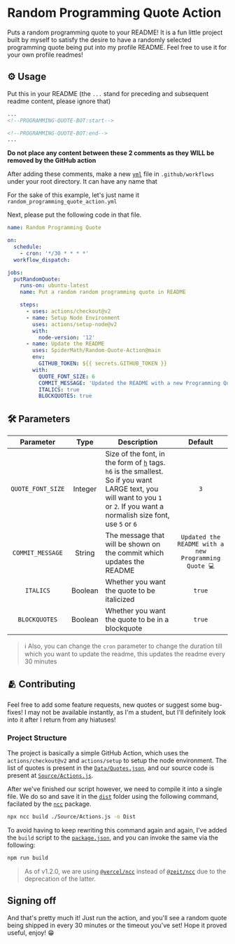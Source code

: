 # Random Programming Quote Action

Puts a random programming quote to your README! It is a fun little project built by myself to satisfy the desire to have a randomly selected programming quote being put into my profile README. Feel free to use it for your own profile readmes! <br>

## ⚙ Usage

Put this in your README (the `...` stand for preceding and subsequent readme content, please ignore that)

```md
...
<!--PROGRAMMING-QUOTE-BOT:start-->

<!--PROGRAMMING-QUOTE-BOT:end-->
...
```

**Do not place any content between these 2 comments as they WILL be removed by the GitHub action** <br>

After adding these comments, make a new [`yml`](https://www.freecodecamp.org/news/what-is-yaml-the-yml-file-format/) file in `.github/workflows` under your root directory. It can have any name that<br>

For the sake of this example, let's just name it `random_programming_quote_action.yml`<br>

Next, please put the following code in that file.

```yml
name: Random Programming Quote

on:
  schedule:
    - cron: '*/30 * * * *'
  workflow_dispatch:

jobs:
  putRandomQuote:
    runs-on: ubuntu-latest
    name: Put a random random programming quote in README

    steps:
      - uses: actions/checkout@v2
      - name: Setup Node Environment
        uses: actions/setup-node@v2
        with:
          node-version: '12'
      - name: Update the README
        uses: SpiderMath/Random-Quote-Action@main
        env:
          GITHUB_TOKEN: ${{ secrets.GITHUB_TOKEN }}
        with:
          QUOTE_FONT_SIZE: 6
          COMMIT_MESSAGE: 'Updated the README with a new Programming Quote 💻 '
          ITALICS: true
          BLOCKQUOTES: true
```

## 🛠️ Parameters

| Parameter | Type | Description | Default |
| :-: | :-: | - | :-: |
| `QUOTE_FONT_SIZE` | Integer | Size of the font, in the form of [`h`](https://www.w3schools.com/tags/tag_hn.asp) tags. `h6` is the smallest. So if you want LARGE text, you will want to you `1` or `2`. If you want a normalish size font, use `5` or `6` | `3` |
| `COMMIT_MESSAGE` | String |  The message that will be shown on the commit which updates the README | `Updated the README with a new Programming Quote 💻` |
| `ITALICS` | Boolean | Whether you want the quote to be italicized | `true` |
| `BLOCKQUOTES` | Boolean | Whether you want the quote to be in a blockquote | `true` |

> ℹ Also, you can change the `cron` parameter to change the duration till which you want to update the readme, this updates the readme every 30 minutes

## 🫂 Contributing

Feel free to add some feature requests, new quotes or suggest some bug-fixes! I may not be available instantly, as I'm a student, but I'll definitely look into it after I return from any hiatuses!

### Project Structure

The project is basically a simple GitHub Action, which uses the `actions/checkout@v2` and `actions/setup` to setup the node environment. The list of quotes is present in the [`Data/Quotes.json`](./Data/Quotes.json), and our source code is present at [`Source/Actions.js`](./Source/Actions.js).<br>

After we've finished our script however, we need to compile it into a single file. We do so and save it in the [`dist`](./dist/) folder using the following command, facilated by the [`ncc`](https://npmjs.com/package/ncc) package.

```sh
npx ncc build ./Source/Actions.js -o Dist
```

To avoid having to keep rewriting this command again and again, I've added the `build` script to the [`package.json`](./package.json), and you can invoke the same via the following:

```sh
npm run build
```

> As of v1.2.0, we are using [`@vercel/ncc`](https://npmjs.com/package/@vercel/ncc) instead of [`@zeit/ncc`](https://npmjs.com/package/@zeit/ncc) due to the deprecation of the latter.

## Signing off
And that's pretty much it! Just run the action, and you'll see a random quote being shipped in every 30 minutes or the timeout you've set! Hope it proved useful, enjoy! 😁